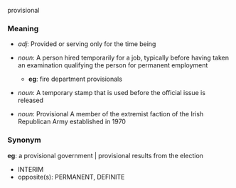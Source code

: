 provisional
### Meaning
+ _adj_: Provided or serving only for the time being

+ _noun_: A person hired temporarily for a job, typically before having taken an examination qualifying the person for permanent employment
    + __eg__: fire department provisionals
+ _noun_: A temporary stamp that is used before the official issue is released
+ _noun_: Provisional A member of the extremist faction of the Irish Republican Army established in 1970

### Synonym

__eg__: a provisional government | provisional results from the election

+ INTERIM
+ opposite(s): PERMANENT, DEFINITE


